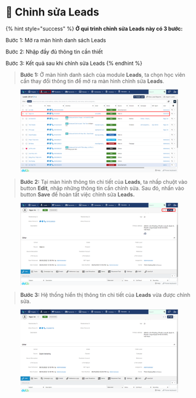 # 📝 Chỉnh sửa Leads

{% hint style="success" %}
**Ở qui trình chỉnh sửa Leads này có 3 bước:**

Bước 1: Mở ra màn hình danh sách Leads

Bước 2: Nhập đầy đủ thông tin cần thiết

Bước 3: Kết quả sau khi chỉnh sửa Leads
{% endhint %}

> **Bước 1:** Ở màn hình danh sách của module **Leads**, ta chọn học viên cần thay đổi thông tin để mở ra màn hình chỉnh sửa **Leads**.

<figure><img src="../../.gitbook/assets/image (82).png" alt=""><figcaption></figcaption></figure>

> **Bước 2:** Tại màn hình thông tin chi tiết của **Leads**, ta nhấp chuột vào button **Edit**, nhập những thông tin cần chỉnh sửa. Sau đó, nhấn vào button **Save** để hoàn tất việc chỉnh sửa **Leads.**

<figure><img src="../../.gitbook/assets/image (85).png" alt=""><figcaption></figcaption></figure>

> **Bước 3:** Hệ thống hiển thị thông tin chi tiết của **Leads** vừa được chỉnh sửa.

<figure><img src="../../.gitbook/assets/image (7) (1).png" alt=""><figcaption></figcaption></figure>

